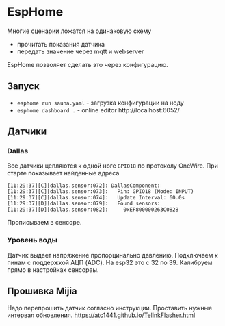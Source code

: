 EspHome
=======

Многие сценарии ложатся на одинаковую схему
- прочитать показания датчика
- передать значение через mqtt и webserver

EspHome позволяет сделать это через конфигурацию.

Запуск
------

- `esphome run sauna.yaml` - загрузка конфигурации на ноду
- `esphome dashboard .` - online editor http://localhost:6052/

## Датчики


### Dallas

Все датчики цепляются к одной ноге `GPIO18` по протоколу OneWire.
При старте показывает найденные адреса 
```
[11:29:37][C][dallas.sensor:072]: DallasComponent:
[11:29:37][C][dallas.sensor:073]:   Pin: GPIO18 (Mode: INPUT)
[11:29:37][C][dallas.sensor:074]:   Update Interval: 60.0s
[11:29:37][D][dallas.sensor:079]:   Found sensors:
[11:29:37][D][dallas.sensor:082]:     0xEF800000263C0828
```
Прописываем в сенсоре.

### Уровень воды
Датчик выдает напряжение пропорцинально давлению. Подключаем к пинам с поддержкой АЦП (ADC). На esp32 это с 32 по 39.
Калибруем прямо в настройках сенсораы.

## Прошивка Mijia
Надо перепрошить датчик согласно инструкции. Проставить нужные интервал обновления.
https://atc1441.github.io/TelinkFlasher.html
